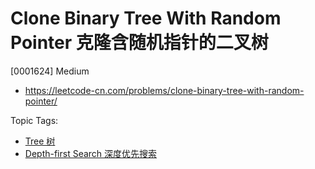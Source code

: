 # Clone Binary Tree With Random Pointer 克隆含随机指针的二叉树

[0001624] Medium

- https://leetcode-cn.com/problems/clone-binary-tree-with-random-pointer/

Topic Tags:

- [Tree 树](https://leetcode-cn.com/tag/tree/)
- [Depth-first Search 深度优先搜索](https://leetcode-cn.com/tag/depth-first-search/)

